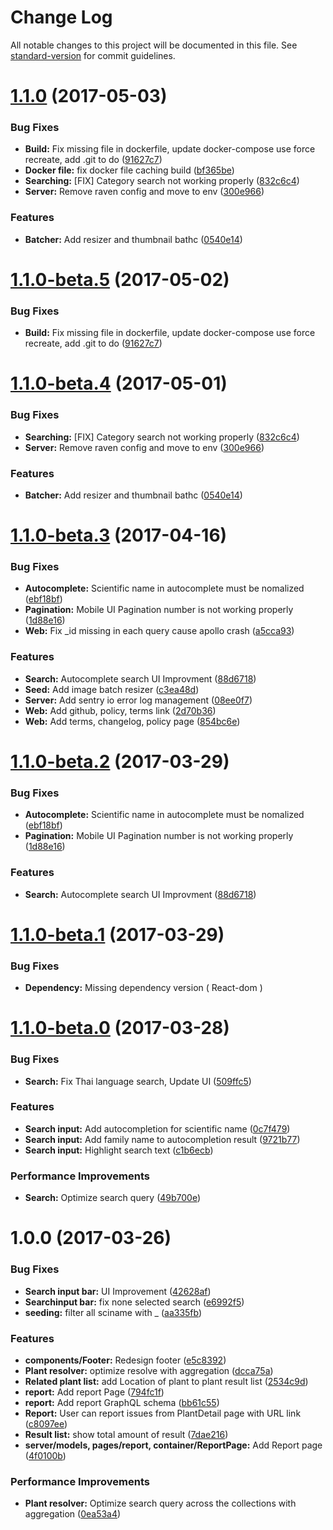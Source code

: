 # Change Log

All notable changes to this project will be documented in this file. See [standard-version](https://github.com/conventional-changelog/standard-version) for commit guidelines.

<a name="1.1.0"></a>
# [1.1.0](https://github.com/zapkub/vivid-museum/compare/v1.1.0-beta.3...v1.1.0) (2017-05-03)


### Bug Fixes

* **Build:** Fix missing file in dockerfile, update docker-compose use force recreate, add .git to do ([91627c7](https://github.com/zapkub/vivid-museum/commit/91627c7))
* **Docker file:** fix docker file caching build ([bf365be](https://github.com/zapkub/vivid-museum/commit/bf365be))
* **Searching:** [FIX] Category search not working properly ([832c6c4](https://github.com/zapkub/vivid-museum/commit/832c6c4))
* **Server:** Remove raven config and move to env ([300e966](https://github.com/zapkub/vivid-museum/commit/300e966))


### Features

* **Batcher:** Add resizer and thumbnail bathc ([0540e14](https://github.com/zapkub/vivid-museum/commit/0540e14))



<a name="1.1.0-beta.5"></a>
# [1.1.0-beta.5](https://github.com/zapkub/vivid-museum/compare/v1.1.0-beta.4...v1.1.0-beta.5) (2017-05-02)


### Bug Fixes

* **Build:** Fix missing file in dockerfile, update docker-compose use force recreate, add .git to do ([91627c7](https://github.com/zapkub/vivid-museum/commit/91627c7))



<a name="1.1.0-beta.4"></a>
# [1.1.0-beta.4](https://github.com/zapkub/vivid-museum/compare/v1.1.0-beta.3...v1.1.0-beta.4) (2017-05-01)


### Bug Fixes

* **Searching:** [FIX] Category search not working properly ([832c6c4](https://github.com/zapkub/vivid-museum/commit/832c6c4))
* **Server:** Remove raven config and move to env ([300e966](https://github.com/zapkub/vivid-museum/commit/300e966))


### Features

* **Batcher:** Add resizer and thumbnail bathc ([0540e14](https://github.com/zapkub/vivid-museum/commit/0540e14))



<a name="1.1.0-beta.3"></a>
# [1.1.0-beta.3](https://github.com/zapkub/vivid-museum/compare/v1.1.0-beta.0...v1.1.0-beta.3) (2017-04-16)


### Bug Fixes

* **Autocomplete:** Scientific name in autocomplete must be nomalized ([ebf18bf](https://github.com/zapkub/vivid-museum/commit/ebf18bf))
* **Pagination:** Mobile UI Pagination number is not working properly ([1d88e16](https://github.com/zapkub/vivid-museum/commit/1d88e16))
* **Web:** Fix _id missing in each query cause apollo crash ([a5cca93](https://github.com/zapkub/vivid-museum/commit/a5cca93))


### Features

* **Search:** Autocomplete search UI Improvment ([88d6718](https://github.com/zapkub/vivid-museum/commit/88d6718))
* **Seed:** Add image batch resizer ([c3ea48d](https://github.com/zapkub/vivid-museum/commit/c3ea48d))
* **Server:** Add sentry io error log management ([08ee0f7](https://github.com/zapkub/vivid-museum/commit/08ee0f7))
* **Web:** Add github, policy, terms link ([2d70b36](https://github.com/zapkub/vivid-museum/commit/2d70b36))
* **Web:** Add terms, changelog, policy page ([854bc6e](https://github.com/zapkub/vivid-museum/commit/854bc6e))



<a name="1.1.0-beta.2"></a>
# [1.1.0-beta.2](https://github.com/zapkub/vivid-museum/compare/v1.1.0-beta.1...v1.1.0-beta.2) (2017-03-29)


### Bug Fixes

* **Autocomplete:** Scientific name in autocomplete must be nomalized ([ebf18bf](https://github.com/zapkub/vivid-museum/commit/ebf18bf))
* **Pagination:** Mobile UI Pagination number is not working properly ([1d88e16](https://github.com/zapkub/vivid-museum/commit/1d88e16))


### Features

* **Search:** Autocomplete search UI Improvment ([88d6718](https://github.com/zapkub/vivid-museum/commit/88d6718))



<a name="1.1.0-beta.1"></a>
# [1.1.0-beta.1](https://github.com/zapkub/vivid-museum/compare/v1.1.0-beta.0...v1.1.0-beta.1) (2017-03-29)

### Bug Fixes
* **Dependency:** Missing dependency version ( React-dom )


<a name="1.1.0-beta.0"></a>
# [1.1.0-beta.0](https://github.com/zapkub/vivid-museum/compare/1.0.0-beta.3...1.1.0-beta.0) (2017-03-28)


### Bug Fixes

* **Search:** Fix Thai language search, Update UI ([509ffc5](https://github.com/zapkub/vivid-museum/commit/509ffc5))


### Features

* **Search input:** Add autocompletion for scientific name ([0c7f479](https://github.com/zapkub/vivid-museum/commit/0c7f479))
* **Search input:** Add family name to autocompletion result ([9721b77](https://github.com/zapkub/vivid-museum/commit/9721b77))
* **Search input:** Highlight search text ([c1b6ecb](https://github.com/zapkub/vivid-museum/commit/c1b6ecb))


### Performance Improvements

* **Search:** Optimize search query ([49b700e](https://github.com/zapkub/vivid-museum/commit/49b700e))



<a name="1.0.0"></a>
# 1.0.0 (2017-03-26)


### Bug Fixes

* **Search input bar:** UI Improvement ([42628af](https://github.com/zapkub/vivid-museum/commit/42628af))
* **Searchinput bar:** fix none selected search ([e6992f5](https://github.com/zapkub/vivid-museum/commit/e6992f5))
* **seeding:** filter all sciname with _ ([aa335fb](https://github.com/zapkub/vivid-museum/commit/aa335fb))


### Features

* **components/Footer:** Redesign footer ([e5c8392](https://github.com/zapkub/vivid-museum/commit/e5c8392))
* **Plant resolver:** optimize resolve with aggregation ([dcca75a](https://github.com/zapkub/vivid-museum/commit/dcca75a))
* **Related plant list:** add Location of plant to plant result list ([2534c9d](https://github.com/zapkub/vivid-museum/commit/2534c9d))
* **report:** Add report Page ([794fc1f](https://github.com/zapkub/vivid-museum/commit/794fc1f))
* **report:** Add report GraphQL schema ([bb61c55](https://github.com/zapkub/vivid-museum/commit/bb61c55))
* **Report:** User can report issues from PlantDetail page with URL link ([c8097ee](https://github.com/zapkub/vivid-museum/commit/c8097ee))
* **Result list:** show total amount of result ([7dae216](https://github.com/zapkub/vivid-museum/commit/7dae216))
* **server/models, pages/report, container/ReportPage:** Add Report page ([4f0100b](https://github.com/zapkub/vivid-museum/commit/4f0100b))


### Performance Improvements

* **Plant resolver:** Optimize search query across the collections with aggregation ([0ea53a4](https://github.com/zapkub/vivid-museum/commit/0ea53a4))
